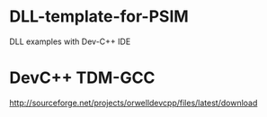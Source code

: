 # DLL-template-for-PSIM
DLL examples with Dev-C++ IDE



# DevC++ TDM-GCC
http://sourceforge.net/projects/orwelldevcpp/files/latest/download
